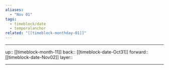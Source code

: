 ```yaml
---
aliases:
  - "Nov 01"
tags:
  - timeblock/date
  - temporalanchor
related: "[[timeblock-monthday-01]]"
---
```




***

up:: [[timeblock-month-11]]
back:: [[timeblock-date-Oct31]]
forward:: [[timeblock-date-Nov02]]
layer:: 

***
